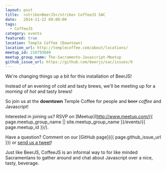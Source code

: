```yaml
---
layout: post
title:  <strike>BeerJS</strike> CoffeeJS SAC
date:   2014-11-22 09:00:00
tags:
  - CoffeeJS
category: events
featured: true
location: Temple Coffee (Downtown)
location_url: http://templecoffee.com/about/locations/
meetup_id: 218793049
meetup_group_name: The-Sacramento-Javascript-Meetup
github_issue_url: https://github.com/beerjs/sac/issues/9
---
```


We're changing things up a bit for this installation of BeerJS!

Instead of an evening of cold and tasty brews, we'll be meeting up for a
_morning_ of _hot_ and tasty brews!

<!-- more -->

So join us at the **downtown** Temple Coffee for people and <strike>beer</strike>
*coffee* and Javascript!

Interested in joining us? RSVP on
[Meetup](http://www.meetup.com/{{ page.meetup_group_name || site.meetup_group_name }}/events/{{ page.meetup_id }}/).

Have a question? Comment on our
[GitHub page]({{ page.github_issue_url }}) or
[send us a tweet](https://twitter.com/beerjs_sac)!

Just like BeerJS, CoffeeJS is an informal way to for like minded Sacramentans
to gather around and chat about Javascript over a nice, tasty, beverage.
